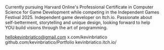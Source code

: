 Currently pursuing Harvard Online's Professional Certificate in Computer Science for Game Development while competing in the Independent Games Festival 2025. Independent game developer on Itch.io.
Passionate about self-betterment, storytelling and unique design, looking forward to help YOU build visions through the art of programming.

hellokevinbriatico@gmail.com
x.com/kevinbriatico
github.com/kevinbriatico/Portfolio
kevinbriatico.itch.io/
